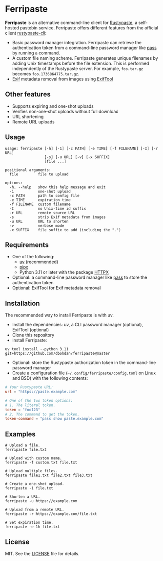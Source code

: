 # Ferripaste

**Ferripaste** is an alternative command-line client for [Rustypaste](https://github.com/orhun/rustypaste),
a self-hosted pastebin service.
Ferripaste offers different features from the official client [rustypaste-cli](https://github.com/orhun/rustypaste-cli):

- Basic password manager integration.
  Ferripaste can retrieve the authentication token from a command-line password manager like [pass](https://www.passwordstore.org/) by running a command.
- A custom file naming scheme.
  Ferripaste generates unique filenames by adding Unix timestamps before the file extension.
  This is performed independently of the Rustypaste server.
  For example, `foo.tar.gz` becomes `foo.1736864775.tar.gz`.
- [Exif](https://en.wikipedia.org/wiki/Exif) metadata removal from images using [ExifTool](https://en.wikipedia.org/wiki/ExifTool)

## Other features

- Supports expiring and one-shot uploads
- Verifies non-one-shot uploads without full download
- URL shortening
- Remote URL uploads

## Usage

```none
usage: ferripaste [-h] [-1] [-c PATH] [-e TIME] [-f FILENAME] [-I] [-r URL]
                  [-s] [-u URL] [-v] [-x SUFFIX]
                  [file ...]

positional arguments:
  file         file to upload

options:
  -h, --help   show this help message and exit
  -1           one-shot upload
  -c PATH      path to config file
  -e TIME      expiration time
  -f FILENAME  custom filename
  -I           no Unix-time id suffix
  -r URL       remote source URL
  -s           strip Exif metadata from images
  -u URL       URL to shorten
  -v           verbose mode
  -x SUFFIX    file suffix to add (including the ".")
```

## Requirements

- One of the following:
  - [uv](https://docs.astral.sh/uv/) (recommended)
  - [pipx](https://pipx.pypa.io/)
  - Python 3.11 or later with the package [HTTPX](https://python-httpx.org/)
- Optional: a command-line password manager like [pass](https://en.wikipedia.org/wiki/Pass_(software)) to store the authentication token
- Optional: ExifTool for Exif metadata removal

## Installation

The recommended way to install Ferripaste is with uv.

- Install the dependencies: uv, a CLI password manager (optional), ExifTool (optional)
- Clone this repository
- Install Ferripaste:

```shell
uv tool install --python 3.11 git+https://github.com/dbohdan/ferripaste@master
```

- Optional: store the Rustypaste authorization token in the command-line password manager
- Create a configuration file (`~/.config/ferripaste/config.toml` on Linux and BSD) with the following contents:

```toml
# Your Rustypaste URL:
url = "https://paste.example.com"

# One of the two token options:
# 1. The literal token.
token = "foo123"
# 2. The command to get the token.
token-command = "pass show paste.example.com"
```

## Examples

```shell
# Upload a file.
ferripaste file.txt

# Upload with custom name.
ferripaste -f custom.txt file.txt

# Upload multiple files.
ferripaste file1.txt file2.txt file3.txt

# Create a one-shot upload.
ferripaste -1 file.txt

# Shorten a URL.
ferripaste -u https://example.com

# Upload from a remote URL.
ferripaste -r https://example.com/file.txt

# Set expiration time.
ferripaste -e 1h file.txt
```

## License

MIT.
See the [LICENSE](LICENSE) file for details.
